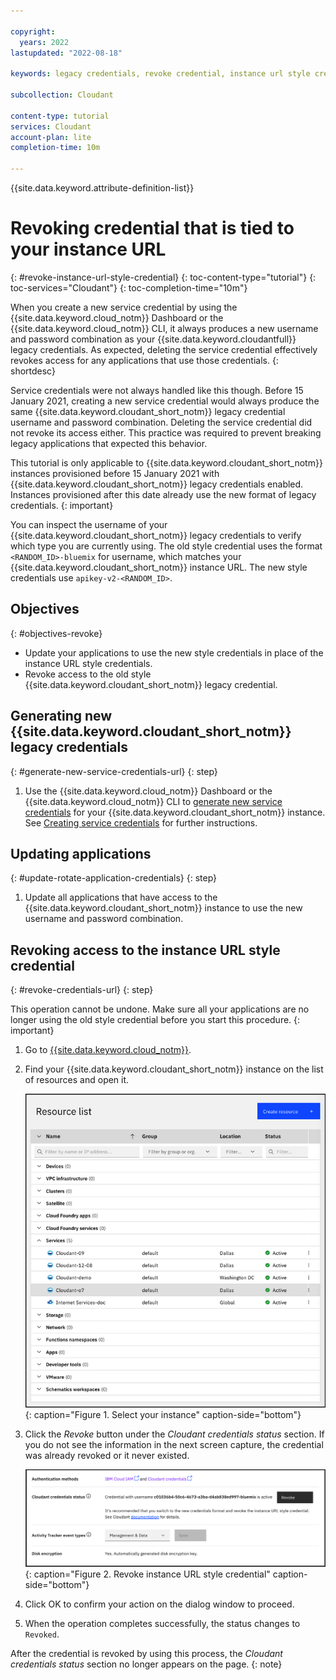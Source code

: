 ```yaml
---

copyright:
  years: 2022
lastupdated: "2022-08-18"

keywords: legacy credentials, revoke credential, instance url style credential, authentication, security, credential rotation

subcollection: Cloudant

content-type: tutorial
services: Cloudant
account-plan: lite
completion-time: 10m

---
```


{{site.data.keyword.attribute-definition-list}}

# Revoking credential that is tied to your instance URL
{: #revoke-instance-url-style-credential}
{: toc-content-type="tutorial"}
{: toc-services="Cloudant"}
{: toc-completion-time="10m"}

When you create a new service credential by using the {{site.data.keyword.cloud_notm}} Dashboard or the
{{site.data.keyword.cloud_notm}} CLI, it always produces a new username and password combination as your
{{site.data.keyword.cloudantfull}} legacy credentials. As expected, deleting the service credential effectively revokes access for any
applications that use those credentials.
{: shortdesc}

Service credentials were not always handled like this though. Before 15 January 2021, creating a new service credential would always
produce the same {{site.data.keyword.cloudant_short_notm}} legacy credential username and password combination.
Deleting the service credential did not revoke its access either. This practice was required to 
prevent breaking legacy applications that expected this behavior.

This tutorial is only applicable to {{site.data.keyword.cloudant_short_notm}} instances provisioned before 15 January 2021 with
{{site.data.keyword.cloudant_short_notm}} legacy credentials enabled. Instances provisioned after this date already use
the new format of legacy credentials.
{: important}

You can inspect the username of your {{site.data.keyword.cloudant_short_notm}} legacy credentials to verify which
type you are currently using. The old style credential uses the format `<RANDOM_ID>-bluemix` for username, which matches your {{site.data.keyword.cloudant_short_notm}} instance URL. The new style credentials
use `apikey-v2-<RANDOM_ID>`.


## Objectives
{: #objectives-revoke}

- Update your applications to use the new style credentials in place of the instance URL style credentials.
- Revoke access to the old style {{site.data.keyword.cloudant_short_notm}} legacy credential. 

## Generating new {{site.data.keyword.cloudant_short_notm}} legacy credentials
{: #generate-new-service-credentials-url}
{: step}

1. Use the {{site.data.keyword.cloud_notm}} Dashboard or the {{site.data.keyword.cloud_notm}} CLI to [generate new service credentials](/docs/Cloudant?topic=Cloudant-getting-started-with-cloudant#creating-service-credentials) for your {{site.data.keyword.cloudant_short_notm}} instance. See [Creating service credentials](#creating-service-credentials) for further instructions.

## Updating applications
{: #update-rotate-application-credentials}
{: step}

1. Update all applications that have access to the {{site.data.keyword.cloudant_short_notm}} instance to use the new username and password combination.

## Revoking access to the instance URL style credential
{: #revoke-credentials-url}
{: step}

This operation cannot be undone. Make sure all your applications are no longer using the old style credential before you start this procedure.
{: important}

1. Go to [{{site.data.keyword.cloud_notm}}](https://cloud.ibm.com/resources).

2. Find your {{site.data.keyword.cloudant_short_notm}} instance on the list of resources and open it.

   ![Select your instance.](images/img0011.png){: caption="Figure 1. Select your instance" caption-side="bottom"}

3. Click the *Revoke* button under the *Cloudant credentials status* section. If you do not see the information in the next screen capture, the credential was already revoked or it never existed.

   ![Revoke instance URL style credential.](images/revoke-creds-status.png){: caption="Figure 2. Revoke instance URL style credential" caption-side="bottom"}

4. Click OK to confirm your action on the dialog window to proceed.

5. When the operation completes successfully, the status changes to `Revoked`.

After the credential is revoked by using this process, the 
*Cloudant credentials status* section no longer appears on the page.
{: note}
